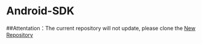 # Android-SDK

##Attentation：The current repository will not update, please clone the [New Repository](https://github.com/iHealthDeviceLabs/iHealthDeviceLabs-Android)  